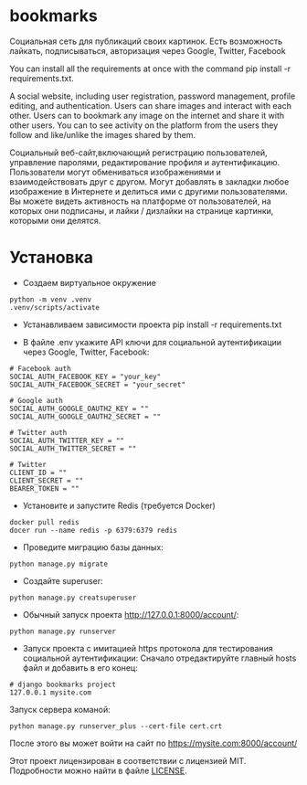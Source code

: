 # bookmarks
Социальная сеть для публикаций своих картинок. Есть возможность лайкать, подписываться, авторизация через Google, Twitter, Facebook

You can install all the requirements at once with the command pip install -r requirements.txt.

A social website,
including user registration, password management, profile editing, and authentication. Users can share images and interact
with each other. Users can to bookmark any image on the internet and share it with other
users. You can to see activity on the platform from the users they follow and like/unlike
the images shared by them. 


Социальный веб-сайт,включающий регистрацию пользователей, управление паролями, редактирование профиля и аутентификацию. Пользователи могут обмениваться изображениями и взаимодействовать
друг с другом. Могут добавлять в закладки любое изображение в Интернете и делиться ими с другими
пользователями. Вы можете видеть активность на платформе от пользователей, на которых они подписаны, и лайки / дизлайки
на странице картинки, которыми они делятся.

# Установка

* Создаем виртуальное окружение
```
python -m venv .venv
.venv/scripts/activate
```

* Устанавливаем зависимости проекта
pip install -r requirements.txt

* В файле .env укажите API ключи для социальной аутентификации через Google, Twitter, Facebook:
```env
# Facebook auth
SOCIAL_AUTH_FACEBOOK_KEY = "your_key"
SOCIAL_AUTH_FACEBOOK_SECRET = "your_secret"

# Google auth
SOCIAL_AUTH_GOOGLE_OAUTH2_KEY = ""
SOCIAL_AUTH_GOOGLE_OAUTH2_SECRET = ""

# Twitter auth
SOCIAL_AUTH_TWITTER_KEY = ""
SOCIAL_AUTH_TWITTER_SECRET = ""

# Twitter
CLIENT_ID = ""
CLIENT_SECRET = ""
BEARER_TOKEN = ""
```
* Установите и запустите Redis (требуется Docker)
```
docker pull redis
docer run --name redis -p 6379:6379 redis
```


* Проведите миграцию базы данных:
```
python manage.py migrate
```

* Создайте superuser:
```
python manage.py creatsuperuser
```

* Обычный запуск проекта http://127.0.0.1:8000/account/:
```
python manage.py runserver
```


* Запуск проекта с имитацией https протокола для тестирования социальной аутентификации:
Сначало отредактируйте главный hosts файл и добавить в его конец:
```
# django bookmarks project
127.0.0.1 mysite.com
```

Запуск сервера команой:
```
python manage.py runserver_plus --cert-file cert.crt
```
После этого вы может войти на сайт по https://mysite.com:8000/account/


Этот проект лицензирован в соответствии с лицензией MIT. Подробности можно найти в файле [LICENSE](LICENSE).
